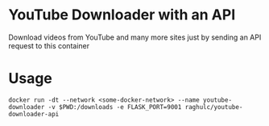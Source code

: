# YouTube Downloader with an API
Download videos from YouTube and many more sites just by sending an API request to this container

# Usage

`docker run -dt --network <some-docker-network> --name youtube-downloader -v $PWD:/downloads -e FLASK_PORT=9001 raghulc/youtube-downloader-api`
